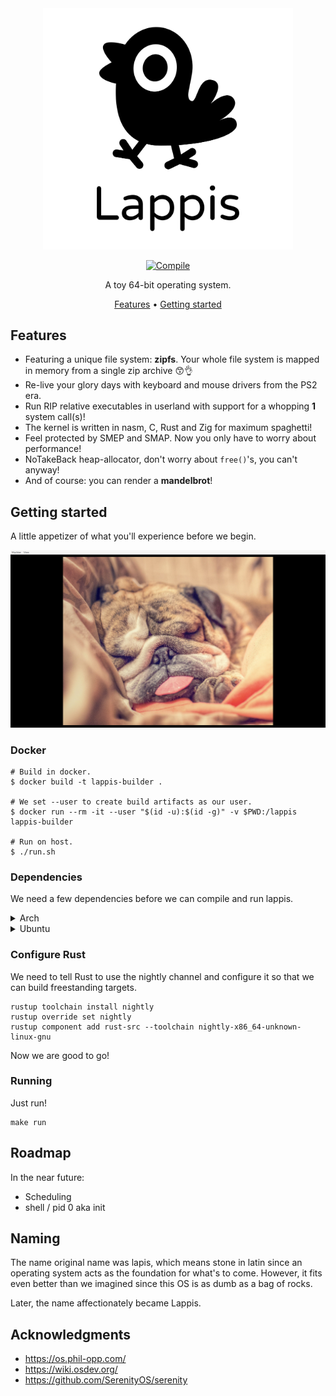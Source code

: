 
<div align="center">

<img src="logo/transparent-logo.png" width="400" alt="Lappis">

[![Compile][compile-badge]][compile]

A toy 64-bit operating system.<br>


[Features](#features) •
[Getting started](#getting-started)

</div>

## Features

* Featuring a unique file system: **zipfs**. Your whole file system is mapped in
  memory from a single zip archive :kissing_smiling_eyes::ok_hand:
* Re-live your glory days with keyboard and mouse drivers from the PS2 era.
* Run RIP relative executables in userland with support for a whopping **1**
  system call(s)!
* The kernel is written in nasm, C, Rust and Zig for maximum spaghetti!
* Feel protected by SMEP and SMAP. Now you only have to worry about performance!
* NoTakeBack heap-allocator, don't worry about `free()`'s, you can't anyway!
* And of course: you can render a **mandelbrot**!

## Getting started

A little appetizer of what you'll experience before we begin.

<div align="center">
<img src="notes/screenshots/first-dog.png">
</div>

### Docker

```
# Build in docker.
$ docker build -t lappis-builder .

# We set --user to create build artifacts as our user.
$ docker run --rm -it --user "$(id -u):$(id -g)" -v $PWD:/lappis lappis-builder

# Run on host.
$ ./run.sh
```
### Dependencies

We need a few dependencies before we can compile and run lappis.

<details>
<summary>Arch</summary>

```
# Arch
# Build
pacman -S nasm mtools clang rustup zig libisoburn

# Dev
pacman -S bear

# Run
pacman -S qemu-full
```

</details>

<details>
<summary>Ubuntu</summary>

```
apt install -y nasm clang mtools

# Can't believe this is the recommended way to install rustup...
curl https://sh.rustup.rs -sSf | sh

snap install zig --classic --beta
```

</details>

### Configure Rust

We need to tell Rust to use the nightly channel and configure it so that we can
build freestanding targets.

```
rustup toolchain install nightly
rustup override set nightly
rustup component add rust-src --toolchain nightly-x86_64-unknown-linux-gnu
```

Now we are good to go!

### Running

Just run!
```
make run
```

## Roadmap

In the near future:

* Scheduling
* shell / pid 0 aka init

## Naming

The name original name was lapis, which means stone in latin since an operating
system acts as the foundation for what's to come. However, it fits even better
than we imagined since this OS is as dumb as a bag of rocks.

Later, the name affectionately became Lappis.


## Acknowledgments

* https://os.phil-opp.com/
* https://wiki.osdev.org/
* https://github.com/SerenityOS/serenity


[logo]: logo/transparent-logo.png
[compile-badge]: https://github.com/karlek/lappis/actions/workflows/build.yml/badge.svg?branch=main
[compile]: https://github.com/karlek/lappis/actions/workflows/build.yml
